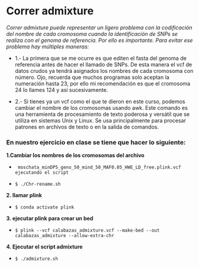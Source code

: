 # Correr admixture

*Correr admixture puede representar un ligero problema con la codificación del nombre de cada cromosoma cuando la identificación de SNPs se realiza con el genoma de referencia. Por ello es importante. Para evitar ese problema hay múltiples maneras:*

* 1.- La primera que se me ocurre es que editen el fasta del genoma de referencia antes de hacer el llamado de SNPs. De esta manera el vcf de datos crudos ya tendrá asignados los nombres de cada cromosoma con número. Ojo, recuerda que muchos programas solo aceptan la numeración hasta 23, por ello mi recomendación es que el cromosoma 24 lo llames 124 y asi sucesivamente.

*  2.- Si tienes ya un vcf como el que te dieron en este curso, podemos cambiar el nombre de los cromosomas usando awk. Este comando  es una herramienta de procesamiento de texto poderosa y versátil que se utiliza en sistemas Unix y Linux. Se usa principalmente para procesar patrones en archivos de texto o en la salida de comandos.

### En nuestro ejercicio en clase se tiene que hacer lo siguiente:

**1.Cambiar los nombres de los cromosomas del archivo**
*      moschata_minDP5_geno_50_mind_50_MAF0.05_HWE_LD_free.plink.vcf ejecutando el script 
*     $ ./Chr-rename.sh

**2. llamar plink**
*     $ conda activate plink

**3. ejecutar plink para crear un bed** 
*     $ plink --vcf calabazas_admixture.vcf --make-bed --out calabazas_admixture --allow-extra-chr

**4. Ejecutar el script admixture**
*     $ ./admixture.sh

